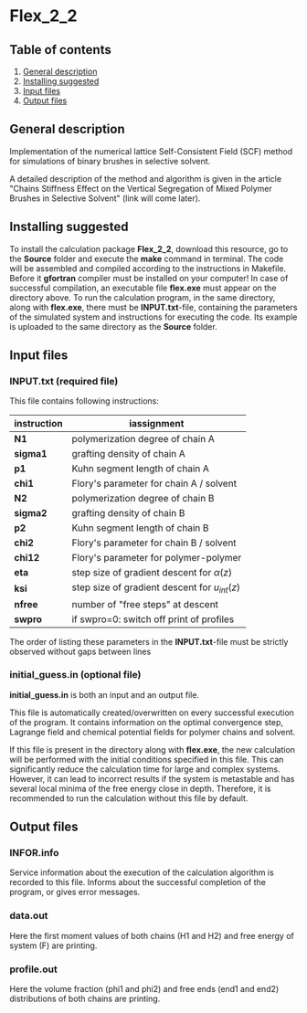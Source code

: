 # Flex_2_2

## Table of contents
1. [General description](#General-description)
2. [Installing suggested](#Installing-suggested)
3. [Input files](#Input-files)
4. [Output files](#Output-files) 

## General description
Implementation of the numerical lattice Self-Consistent Field (SCF) method for simulations of binary brushes in selective solvent.

A detailed description of the method and algorithm is given in the article "Chains Stiffness Effect on the Vertical Segregation of Mixed Polymer Brushes in Selective Solvent" (link will come later).

## Installing suggested 
To install the calculation package **Flex_2_2**, download this resource, go to the **Source** folder and execute the **make** command in terminal.
The code will be assembled and compiled according to the instructions in Makefile. Before it **gfortran** compiler must be installed on your computer! In case of successful compilation, an executable file **flex.exe** must appear on the directory above. To run the calculation program, in the same directory, along with **flex.exe**, there must be **INPUT.txt**-file, containing the parameters of the simulated system and instructions for executing the code. Its example is uploaded to the same directory as the **Source** folder.

## Input files
### INPUT.txt (required file)
This file contains following instructions:

| instruction | iassignment |
|------------|---------------------------------------|
|**N1**     |  polymerization degree of chain A        |
|**sigma1** |  grafting density of chain A             |
|**p1**     |  Kuhn segment length of chain A          |
|**chi1**   |  Flory's parameter for chain A / solvent |
|**N2**     |  polymerization degree of chain B        |
|**sigma2** |  grafting density of chain B             |
|**p2**     |  Kuhn segment length of chain B          |
|**chi2**   |  Flory's parameter for chain B / solvent |
|**chi12**  |  Flory's parameter for polymer-polymer   |
|**eta**    |  step size of gradient descent for $\alpha(z)$ |  
|**ksi**    |  step size of gradient descent for $u_{int}(z)$    |
|**nfree**  |  number of "free steps" at descent |
|**swpro**  |  if swpro=0: switch off print of profiles |

The order of listing these parameters in the **INPUT.txt**-file must be strictly observed without gaps between lines

### initial_guess.in (optional file)
**initial_guess.in** is both an input and an output file.

This file is automatically created/overwritten on every successful execution of the program. It contains information on the optimal convergence step, Lagrange field and chemical potential fields for polymer chains and solvent.

If this file is present in the directory along with **flex.exe**, the new calculation will be performed with the initial conditions specified in this file. This can significantly reduce the calculation time for large and complex systems. However, it can lead to incorrect results if the system is metastable and has several local minima of the free energy close in depth. Therefore, it is recommended to run the calculation without this file by default.

## Output files

### INFOR.info
Service information about the execution of the calculation algorithm is recorded to this file. Informs about the successful completion of the program, or gives error messages.

### data.out
Here the first moment values of both chains (H1 and H2) and free energy of system (F) are printing.

### profile.out
Here the volume fraction (phi1 and phi2) and free ends (end1 and end2) distributions of both chains are printing.


